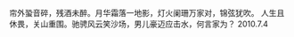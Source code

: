 帘外蛩音碎，残酒未醉。月华霜落一地影，灯火阑珊万家对，锦弦犹吹。
人生且休畏，关山重围。驰骋风云笑沙场，男儿豪迈应击水，何言家为？
                                                                                                    2010.7.4